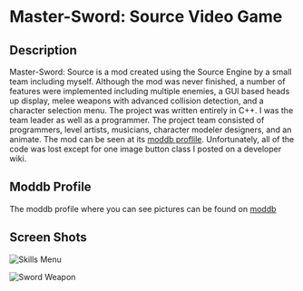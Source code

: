 # Master-Sword: Source Video Game

## Description

Master-Sword: Source is a mod created using the Source Engine by a small team including myself. Although the mod was never finished, a number of features were implemented including multiple enemies, a GUI based heads up display, melee weapons with advanced collision detection, and a character selection menu. The project was written entirely in C++. I was the team leader as well as a programmer. The project team consisted of programmers, level artists, musicians, character modeler designers, and an animate. The mod can be seen at its [moddb proflile](http://www.moddb.com/mods/master-sword-source). Unfortunately, all of the code was lost except for one image button class I posted on a developer wiki.

## Moddb Profile

The moddb profile where you can see pictures can be found on [moddb](http://www.moddb.com/mods/master-sword-source)

## Screen Shots

![Skills Menu](http://media.moddb.com/cache/images/mods/1/12/11411/thumb_620x2000/edana_a04a0006.jpg)

![Sword Weapon](http://media.moddb.com/cache/images/mods/1/12/11411/thumb_620x2000/mssia1promo.jpg)
